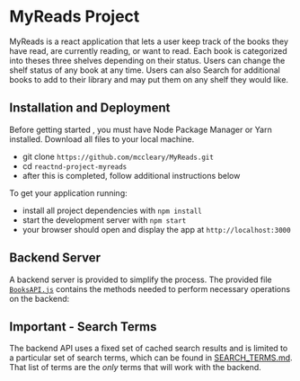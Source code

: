 # MyReads Project

MyReads is a react application that lets a user keep track of the books they have read, are currently reading, or want to read. Each book is categorized into theses three shelves depending on their status. Users can change the shelf status of any book at any time. Users can also Search for additional books to add to their library and may put them on any shelf they would like.


## Installation and Deployment

Before getting started , you must have Node Package Manager or Yarn installed. Download all files to your local machine.
* git clone `https://github.com/mccleary/MyReads.git`
* cd `reactnd-project-myreads`
* after this is completed, follow additional instructions below

To get your application running:
* install all project dependencies with `npm install`
* start the development server with `npm start`
* your browser should open and display the app at `http://localhost:3000`


## Backend Server

A backend server is provided to simplify the process. The provided file [`BooksAPI.js`](src/BooksAPI.js) contains the methods needed to perform necessary operations on the backend:


## Important - Search Terms
The backend API uses a fixed set of cached search results and is limited to a particular set of search terms, which can be found in [SEARCH_TERMS.md](SEARCH_TERMS.md). That list of terms are the _only_ terms that will work with the backend.
